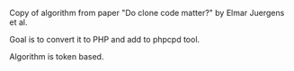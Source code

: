Copy of algorithm from paper "Do clone code matter?" by Elmar Juergens et al.

Goal is to convert it to PHP and add to phpcpd tool.

Algorithm is token based.
